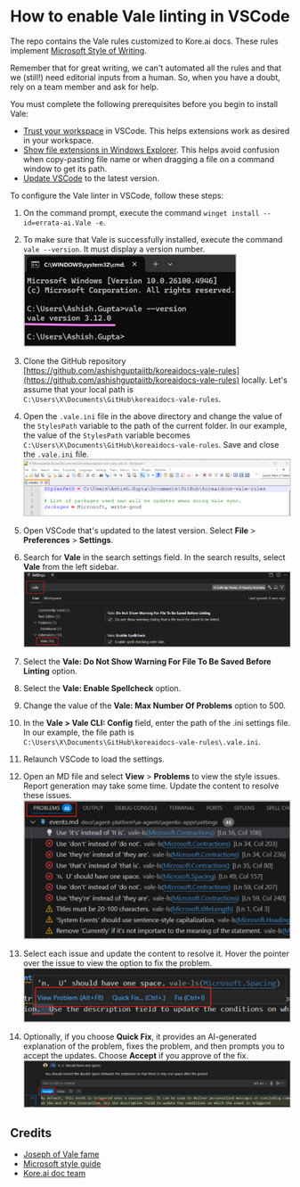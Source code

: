 # How to enable Vale linting in VSCode

The repo contains the Vale rules customized to Kore.ai docs. These rules implement [Microsoft Style of Writing](https://learn.microsoft.com/en-us/style-guide/welcome/).

Remember that for great writing, we can't automated all the rules and that we (still!) need editorial inputs from a human. So, when you have a doubt, rely on a team member and ask for help.

You must complete the following prerequisites before you begin to install Vale:

* [Trust your workspace](https://code.visualstudio.com/docs/editing/workspaces/workspace-trust#_trusting-a-workspace) in VSCode. This helps extensions work as desired in your workspace.  
* [Show file extensions in Windows Explorer](https://support.microsoft.com/en-us/windows/common-file-name-extensions-in-windows-da4a4430-8e76-89c5-59f7-1cdbbc75cb01). This helps avoid confusion when copy-pasting file name or when dragging a file on a command window to get its path.  
* [Update VSCode](https://code.visualstudio.com/docs/supporting/FAQ#_vs-code-versions) to the latest version.

To configure the Vale linter in VSCode, follow these steps:

1. On the command prompt, execute the command `winget install --id=errata-ai.Vale -e`.

1. To make sure that Vale is successfully installed, execute the command `vale --version`. It must display a version number.  
   ![Vale version](images/vale-version.png)

1. Clone the GitHub repository [https://github.com/ashishguptaiitb/koreaidocs-vale-rules](https://github.com/ashishguptaiitb/koreaidocs-vale-rules) locally. Let's assume that your local path is `C:\Users\X\Documents\GitHub\koreaidocs-vale-rules`.

1. Open the `.vale.ini` file in the above directory and change the value of the `StylesPath` variable to the path of the current folder. In our example, the value of the `StylesPath` variable becomes `C:\Users\X\Documents\GitHub\koreaidocs-vale-rules`. Save and close the `.vale.ini` file.
   ![Style path variable value in the Vale INI file.](images/vale-ini-stylepath.png)

1. Open VSCode that's updated to the latest version. Select **File** > **Preferences** > **Settings**.

1. Search for **Vale** in the search settings field. In the search results, select **Vale** from the left sidebar.
   ![Search vale in the VSCode settings.](images/vscode-vale-settings.png)

1. Select the **Vale: Do Not Show Warning For File To Be Saved Before Linting** option.

1. Select the **Vale: Enable Spellcheck** option.

1. Change the value of the **Vale: Max Number Of Problems** option to 500.

1. In the **Vale > Vale CLI: Config** field, enter the path of the .ini settings file. In our example, the file path is `C:\Users\X\Documents\GitHub\koreaidocs-vale-rules\.vale.ini`.

1. Relaunch VSCode to load the settings.

1. Open an MD file and select **View** > **Problems** to view the style issues. Report generation may take some time. Update the content to resolve these issues.
   ![Same problems report](images/sample-problems.png)

1. Select each issue and update the content to resolve it. Hover the pointer over the issue to view the option to fix the problem.
   ![Various options to resolve the issue.](images/options-to-resolve.png)

1. Optionally, if you choose **Quick Fix**, it provides an AI-generated explanation of the problem, fixes the problem, and then prompts you to accept the updates. Choose **Accept** if you approve of the fix.
   ![Option to accept the automatic fix.](images/accept-fix.png)

## Credits

* [Joseph of Vale fame](https://github.com/jdkato)
* [Microsoft style guide](https://learn.microsoft.com/en-us/style-guide/welcome/)
* [Kore.ai doc team](https://docs.kore.ai/)
